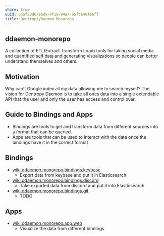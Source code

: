 ```yaml
---
share: true
uuid: 65af23d6-ebd9-4f19-94a7-85fba48aeaff
title: DentroptyDaemon Monorepo
---
```

## ddaemon-monorepo

A collection of ETL(Extract Transform Load) tools for taking social media and quantified self data and generating visualizations so people can better understand themselves and others.

## Motivation

Why can't Google index all my data allowing me to search myself? The vision for Dentropy Daemon is to take all ones data into a single extendable API that the user and only the user has access and control over.

## Guide to Bindings and Apps

* Bindings are tools to get and transform data from different sources into a format that can be queried.
* Apps are tools that can be used to interact with the data once the bindings have it in the correct format

## Bindings

* [wiki.ddaemon.monorepo.bindings.keybase](/65f9c304-affc-4dc5-bde9-43994e99b2b9)
  * Export data from keybase and put it in Elasticsearch
* [wiki.ddaemon.monorepo.bindings.discord](/16cc922f-56ea-422e-95be-72f5f55e4111)
  * Take exported data from discord and put it into Elasticsearch
* [wiki.ddaemon.monorepo.bindings.git](/04934aa0-9a0c-40d2-a207-4b8ddc6128c7)
  * TODO

## Apps

* [wiki.ddaemon.monorepo.app.web](/96e3ea02-9a99-4783-af83-bb7a0ca6e44d)
  * Visualize the data from different bindings
